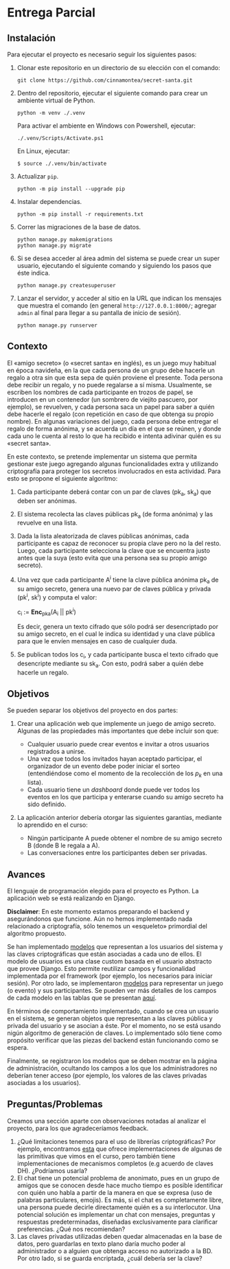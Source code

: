 # Entrega Parcial

## Instalación

Para ejecutar el proyecto es necesario seguir los siguientes pasos:

1. Clonar este repositorio en un directorio de su elección con el comando:
    ```
    git clone https://github.com/cinnamontea/secret-santa.git
    ```
2. Dentro del repositorio, ejecutar el siguiente comando para crear un ambiente virtual de Python.
    ```
    python -m venv ./.venv
    ```
    Para activar el ambiente en Windows con Powershell, ejecutar:
    ```
    ./.venv/Scripts/Activate.ps1
    ```
    En Linux, ejecutar:
    ```
    $ source ./.venv/bin/activate
    ```
3. Actualizar `pip`.
    ```
    python -m pip install --upgrade pip
    ```
4. Instalar dependencias.
    ```
    python -m pip install -r requirements.txt
    ```
5. Correr las migraciones de la base de datos.
    ```
    python manage.py makemigrations
    python manage.py migrate
    ```
6. Si se desea acceder al área admin del sistema se puede crear un super usuario, ejecutando el siguiente comando y siguiendo los pasos que éste indica.
    ```
    python manage.py createsuperuser
    ```
7. Lanzar el servidor, y acceder al sitio en la URL que indican los mensajes que muestra el comando (en general `http://127.0.0.1:8000/`; agregar `admin` al final para llegar a su pantalla de inicio de sesión).
    ```
    python manage.py runserver
    ```
   

## Contexto
El «amigo secreto» (o «secret santa» en inglés), es un juego muy habitual en época navideña, en la que cada persona de un grupo debe hacerle un regalo a otra sin que esta sepa de quién proviene el presente. Toda persona debe recibir un regalo, y no puede regalarse a sí misma. Usualmente, se escriben los nombres de cada participante en trozos de papel, se introducen en un contenedor (un sombrero de viejito pascuero, por ejemplo), se revuelven, y cada persona saca un papel para saber a quién debe hacerle el regalo (con repetición en caso de que obtenga su propio nombre). En algunas variaciones del juego, cada persona debe entregar el regalo de forma anónima, y se acuerda un día en el que se reúnen, y donde cada uno le cuenta al resto lo que ha recibido e intenta adivinar quién es su «secret santa».

En este contexto, se pretende implementar un sistema que permita gestionar este juego agregando algunas funcionalidades extra y utilizando criptografía para proteger los secretos involucrados en esta actividad. Para esto se propone el siguiente algoritmo:
1. Cada participante deberá contar con un par de claves (pk<sub>a</sub>, sk<sub>a</sub>) que deben ser anónimas.
2. El sistema recolecta las claves públicas pk<sub>a</sub> (de forma anónima) y las revuelve en una lista.
3. Dada la lista aleatorizada de claves públicas anónimas, cada participante es capaz de reconocer su propia clave pero no la del resto. Luego, cada participante selecciona la clave que se encuentra justo antes que la suya (esto evita que una persona sea su propio amigo secreto).
4. Una vez que cada participante A<sup>i</sup> tiene la clave pública anónima pk<sub>a</sub> de su amigo secreto, genera una nuevo par de claves pública y privada (pk<sup>i</sup>, sk<sup>i</sup>) y computa el valor:

    c<sub>i</sub> := <b>Enc</b><sub>pka</sub>(A<sub>i</sub> || pk<sup>i</sup>)
   
   Es decir, genera un texto cifrado que sólo podrá ser desencriptado por su amigo secreto, en el cual le indica su identidad y una clave pública para que le envíen mensajes en caso de cualquier duda.
6. Se publican todos los c<sub>i</sub>, y cada participante busca el texto cifrado que desencripte mediante su sk<sub>a</sub>. Con esto, podrá saber a quién debe hacerle un regalo.

## Objetivos
Se pueden separar los objetivos del proyecto en dos partes:

1. Crear una aplicación web que implemente un juego de amigo secreto. Algunas de las propiedades más importantes que debe incluir son que:
    - Cualquier usuario puede crear eventos e invitar a otros usuarios registrados a unirse.
    - Una vez que todos los invitados hayan aceptado participar, el organizador de un evento debe poder iniciar el sorteo (entendiéndose como el momento de la recolección de los $p_k$ en una lista).
    - Cada usuario tiene un _dashboard_ donde puede ver todos los eventos en los que participa y enterarse cuando su amigo secreto ha sido definido.

2. La aplicación anterior debería otorgar las siguientes garantías, mediante lo aprendido en el curso:
    - Ningún participante A puede obtener el nombre de su amigo secreto B (donde B le regala a A).
    - Las conversaciones entre los participantes deben ser privadas.

## Avances

El lenguaje de programación elegido para el proyecto es Python. La aplicación web se está realizando en Django.

**Disclaimer**: En este momento estamos preparando el backend y asegurándonos que funcione. Aún no hemos implementado nada relacionado a criptografía, sólo tenemos un «esqueleto» primordial del algoritmo propuesto.

Se han implementado [modelos](./accounts/models.py) que representan a los usuarios del sistema y las claves criptográficas que están asociadas a cada uno de ellos. El modelo de usuarios es una clase custom basada en el usuario abstracto que provee Django. Esto permite reutilizar campos y funcionalidad implementada por el framework (por ejemplo, los necesarios para iniciar sesión). Por otro lado, se implementaron [modelos](./santa_raffle/models.py) para representar un juego (o evento) y sus participantes. Se pueden ver más detalles de los campos de cada modelo en las tablas que se presentan [aquí](./Pasos%20seguidos.md#crear-modelos).

En términos de comportamiento implementado, cuando se crea un usuario en el sistema, se generan objetos que representan a las claves pública y privada del usuario y se asocian a éste. Por el momento, no se está usando nigún algoritmo de generación de claves. Lo implementado sólo tiene como propósito verificar que las piezas del backend están funcionando como se espera.

Finalmente, se registraron los modelos que se deben mostrar en la página de administración, ocultando los campos a los que los administradores no deberían tener acceso (por ejemplo, los valores de las claves privadas asociadas a los usuarios).

## Preguntas/Problemas

Creamos una sección aparte con observaciones notadas al analizar el proyecto, para los que agradeceríamos feedback.

1. ¿Qué limitaciones tenemos para el uso de librerías criptográficas? Por ejemplo, encontramos [esta](https://cryptography.io/en/latest/) que ofrece implementaciones de algunas de las primitivas que vimos en el curso, pero también tiene implementaciones de mecanismos completos (e.g acuerdo de claves DH). ¿Podríamos usarla?
2. El chat tiene un potencial problema de anonimato, pues en un grupo de amigos que se conocen desde hace mucho tiempo es posible identificar con quién uno habla a partir de la manera en que se expresa (uso de palabras particulares, emojis). Es más, si el chat es completamente libre, una persona puede decirle directamente quién es a su interlocutor. Una potencial solución es implementar un chat con mensajes, preguntas y respuestas predeterminadas, diseñadas exclusivamente para clarificar preferencias. ¿Qué nos recomiendan?
3. Las claves privadas utilizadas deben quedar almacenadas en la base de datos, pero guardarlas en texto plano daría mucho poder al administrador o a alguien que obtenga acceso no autorizado a la BD. Por otro lado, si se guarda encriptada, ¿cuál debería ser la clave? 
